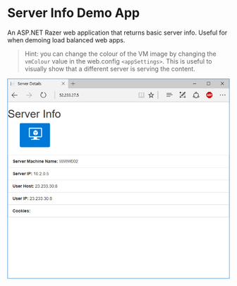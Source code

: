 # Server Info Demo App

An ASP.NET Razer web application that returns basic server info. Useful for when demoing load balanced web apps.

> Hint: you can change the colour of the VM image by changing the `vmColour` value in the web.config `<appSettings>`. This is useful to visually show that a different server is serving the content.

![Screenshot of Server Info Web App](Images/ServerInfoScreenshot.PNG?raw=true "Screenshot of Server Info Web App")